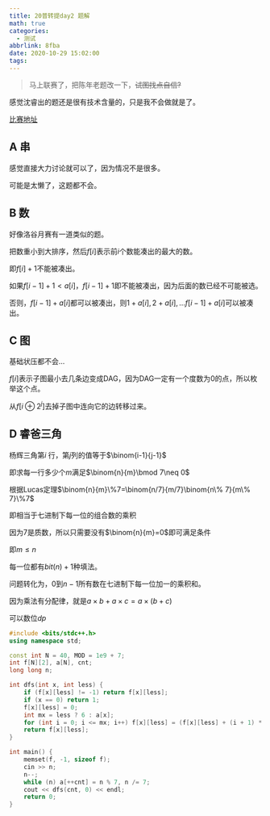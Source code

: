 ```yaml
---
title: 20普转提day2 题解
math: true
categories:
  - 测试
abbrlink: 8fba
date: 2020-10-29 15:02:00
tags:
---
```



> 马上联赛了，把陈年老题改一下，~~试图找点自信?~~  

感觉沈睿出的题还是很有技术含量的，只是我不会做就是了。

[比赛地址](http://zhengruioi.com/contest/562)


## A 串

感觉直接大力讨论就可以了，因为情况不是很多。

可能是太懒了，这题都不会。

## B 数

好像洛谷月赛有一道类似的题。

把数重小到大排序，然后$f[i]$表示前$i$个数能凑出的最大的数。

即$f[i]+1$不能被凑出。

如果$f[i-1]+1<a[i]$，$f[i-1]+1$即不能被凑出，因为后面的数已经不可能被选。

否则，$f[i-1]+a[i]$都可以被凑出，则$1+a[i],2+a[i],\dots f[i-1]+a[i]$可以被凑出。

## C 图

基础状压都不会...

$f[i]$表示子图最小去几条边变成DAG，因为DAG一定有一个度数为$0$的点，所以枚举这个点。

从$f[i\oplus 2^j]$去掉子图中连向它的边转移过来。



## D 睿爸三角

杨辉三角第$i$ 行，第$j$列的值等于$\binom{i-1}{j-1}$

即求每一行多少个$m$满足$\binom{n}{m}\bmod 7\neq 0$

根据Lucas定理$\binom{n}{m}\%7=\binom{n/7}{m/7}\binom{n\% 7}{m\% 7}\%7$

即相当于七进制下每一位的组合数的乘积

因为$7$是质数，所以只需要没有$\binom{n}{m}=0$即可满足条件

即$m\leq n$

每一位都有$bit(n)+1$种填法。

问题转化为，$0$到$n-1$所有数在七进制下每一位加一的乘积和。

因为乘法有分配律，就是$a\times b+a\times c=a\times(b+c)$

可以数位$dp$

```cpp
#include <bits/stdc++.h>
using namespace std;

const int N = 40, MOD = 1e9 + 7;
int f[N][2], a[N], cnt;
long long n;

int dfs(int x, int less) {
    if (f[x][less] != -1) return f[x][less];
    if (x == 0) return 1;
    f[x][less] = 0;
    int mx = less ? 6 : a[x];
    for (int i = 0; i <= mx; i++) f[x][less] = (f[x][less] + (i + 1) * 1ll * dfs(x - 1, less || (i < a[x])) % MOD) % MOD;
    return f[x][less];
}

int main() {
    memset(f, -1, sizeof f);
    cin >> n;
    n--;
    while (n) a[++cnt] = n % 7, n /= 7;
    cout << dfs(cnt, 0) << endl;
    return 0;
}
```

